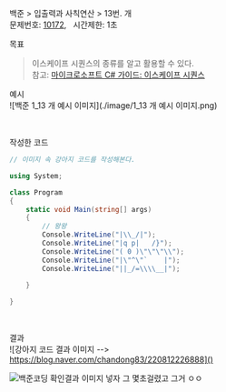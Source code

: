 
백준 > 입출력과 사칙연산 > 13번. 개    
문제번호: [10172](https://www.acmicpc.net/problem/10172), &nbsp; 시간제한: 1초

목표     
>이스케이프 시퀀스의 종류를 알고 활용할 수 있다.    
>참고: [마이크로소프트 C# 가이드: 이스케이프 시퀀스](https://learn.microsoft.com/ko-kr/cpp/c-language/escape-sequences?view=msvc-170)

예시    
![백준 1_13 개 예시 이미지](./image/1_13 개 예시 이미지.png)

<br>

작성한 코드   

```cs
// 이미지 속 강아지 코드를 작성해본다.    

using System;

class Program
{
    static void Main(string[] args)
    {   
        // 왕왕     
        Console.WriteLine("|\\_/|");
        Console.WriteLine("|q p|   /}");
        Console.WriteLine("( 0 )\"\"\"\\");
        Console.WriteLine("|\"^\"`    |");
        Console.WriteLine("||_/=\\\\__|");        

    }    
    
}
```
<br>

결과    
![강아지 코드 결과 이미지 --> https://blog.naver.com/chandong83/220812226888]()
    
![백준코딩 확인결과 이미지 넣자 그 몇초걸렸고 그거 ㅇㅇ]()